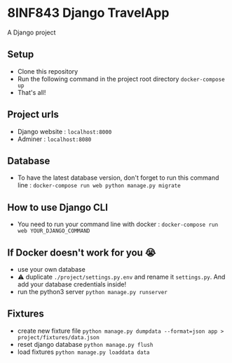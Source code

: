# 8INF843 Django TravelApp

A Django project

## Setup

* Clone this repository
* Run the following command in the project root directory `docker-compose up`
* That's all!

## Project urls

* Django website : `localhost:8000`
* Adminer : `localhost:8080`

## Database

* To have the latest database version, don't forget to run this command line : `docker-compose run web python manage.py migrate`

## How to use Django CLI

* You need to run your command line with docker : `docker-compose run web YOUR_DJANGO_COMMAND`

## If Docker doesn't work for you :sob: 

* use your own database
* :warning: duplicate `./project/settings.py.env` and rename it `settings.py`. And add your database credentials inside!
* run the python3 server `python manage.py runserver`

## Fixtures

* create new fixture file `python manage.py dumpdata --format=json app > project/fixtures/data.json`
* reset django database `python manage.py flush`
* load fixtures `python manage.py loaddata data`